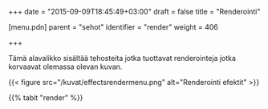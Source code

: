 +++
date = "2015-09-09T18:45:49+03:00"
draft = false
title = "Renderointi"

[menu.pdn]
    parent = "sehot"
    identifier = "render"
    weight = 406

+++

Tämä alavalikko sisältää tehosteita jotka tuottavat renderointeja jotka korvaavat olemassa olevan kuvan.

{{< figure src="/kuvat/effectsrendermenu.png" alt="Renderointi efektit" >}}

{{% tabit "render" %}}
